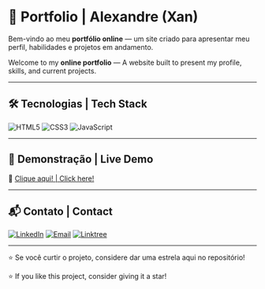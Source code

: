 # 🏀 Portfolio | Alexandre (Xan)

Bem-vindo ao meu **portfólio online** — um site criado para apresentar meu perfil, habilidades e projetos em andamento.

Welcome to my **online portfolio** — A website built to present my profile, skills, and current projects.

---

## 🛠️ Tecnologias | Tech Stack 
![HTML5](https://img.shields.io/badge/HTML5-000000?style=for-the-badge&logo=html5&logoColor=E34F26)
![CSS3](https://img.shields.io/badge/CSS3-000000?style=for-the-badge&logo=css3&logoColor=1572B6)
![JavaScript](https://img.shields.io/badge/JavaScript-000000?style=for-the-badge&logo=javascript&logoColor=F7DF1E)

---

## 🚀 Demonstração | Live Demo
🔗 [Clique aqui! | Click here!](https://alexandrexan.github.io/projetos-do-xan/)

---

## 📬  Contato | Contact
[![LinkedIn](https://img.shields.io/badge/LinkedIn-000000?style=for-the-badge&logo=linkedin&logoColor=0A66C2)](https://linkedin.com/in/alexandreap)
[![Email](https://img.shields.io/badge/Email-000000?style=for-the-badge&logo=gmail&logoColor=D14836)](mailto:xampsbeatz@gmail.com)
[![Linktree](https://img.shields.io/badge/Linktree-000000?style=for-the-badge&logo=linktree&logoColor=39E09B)](https://linktr.ee/xampsbeatz)

---
 
⭐ Se você curtir o projeto, considere dar uma estrela aqui no repositório!

⭐ If you like this project, consider giving it a star!
